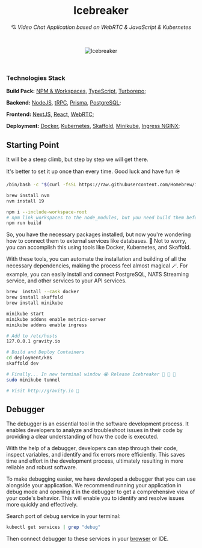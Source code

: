 <h1 align="center">Icebreaker</h1>
<p align="center">
    💘 <i>Video Chat Application based on WebRTC & JavaScript & Kubernetes</i>
</p>
<br />
<p align="center">
    <img src="https://cdn.dribbble.com/users/673247/screenshots/3929270/media/5134ca6144669a782ad63a6daea1d3cb.gif" alt="Icebreaker">
</p>

<br />

### Technologies Stack
**Build Pack:** [NPM & Workspaces](https://docs.npmjs.com/cli/v9/using-npm/workspaces?v=true), [TypeScript](https://www.typescriptlang.org/docs/), [Turborepo](https://turbo.build/pack);

**Backend:** [NodeJS](https://nodejs.dev/en/), [tRPC](https://trpc.io), [Prisma](https://www.prisma.io), [PostgreSQL](https://www.postgresql.org);

**Frontend:** [NextJS](https://nextjs.org), [React](https://react.dev), [WebRTC](https://developer.mozilla.org/en-US/docs/Web/API/WebRTC_API);

**Deployment:** [Docker](https://www.docker.com), [Kubernetes](https://kubernetes.io), [Skaffold](https://skaffold.dev), [Minikube](https://minikube.sigs.k8s.io/docs/start/), [Ingress NGINX](https://kubernetes.github.io/ingress-nginx/);


## Starting Point
It will be a steep climb, but step by step we will get there.

It's better to set it up once than every time. Good luck and have fun 🪖

```bash
/bin/bash -c "$(curl -fsSL https://raw.githubusercontent.com/Homebrew/install/HEAD/install.sh)"

brew install nvm
nvm install 19

npm i --include-workspace-root
# npm link workspaces to the node_modules, but you need build them before use
npm run build
```

So, you have the necessary packages installed, but now you're wondering how to connect them to external services like databases. 🤔 
Not to worry, you can accomplish this using tools like Docker, Kubernetes, and Skaffold.

With these tools, you can automate the installation and building of all the necessary dependencies, making the process feel almost magical 🪄. 
For example, you can easily install and connect PostgreSQL, NATS Streaming service, and other services to your API services.

```bash
brew  install --cask docker
brew install skaffold
brew install minikube

minikube start
minikube addons enable metrics-server
minikube addons enable ingress

# Add to /etc/hosts
127.0.0.1 gravity.io

# Build and Deploy Containers
cd deployment/k8s
skaffold dev

# Finally... In new terminal window 😭 Release Icebreaker 🎉 🎉 🎉
sudo minikube tunnel

# Visit http://gravity.io 🚀
```

## Debugger
The debugger is an essential tool in the software development process. It enables developers to analyze and troubleshoot issues in their code by providing a clear understanding of how the code is executed.

With the help of a debugger, developers can step through their code, inspect variables, and identify and fix errors more efficiently. This saves time and effort in the development process, ultimately resulting in more reliable and robust software.

To make debugging easier, we have developed a debugger that you can use alongside your application. We recommend running your application in debug mode and opening it in the debugger to get a comprehensive view of your code's behavior. 
This will enable you to identify and resolve issues more quickly and effectively.

Search port of debug service in your terminal:
```bash
kubectl get services | grep "debug"
```

Then connect debugger to these services in your [browser](https://developers.google.com/cast/docs/debugging/remote_debugger) or IDE.

